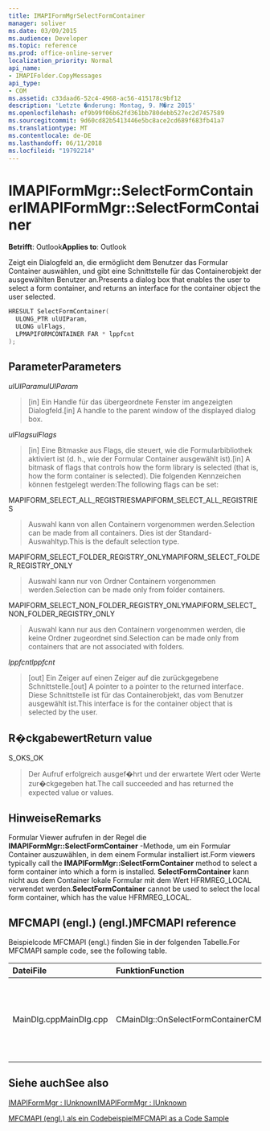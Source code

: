 ```yaml
---
title: IMAPIFormMgrSelectFormContainer
manager: soliver
ms.date: 03/09/2015
ms.audience: Developer
ms.topic: reference
ms.prod: office-online-server
localization_priority: Normal
api_name:
- IMAPIFolder.CopyMessages
api_type:
- COM
ms.assetid: c33daad6-52c4-4968-ac56-415178c9bf12
description: 'Letzte �nderung: Montag, 9. M�rz 2015'
ms.openlocfilehash: ef9b99f06b62fd361bb780debb527ec2d7457589
ms.sourcegitcommit: 9d60cd82b5413446e5bc8ace2cd689f683fb41a7
ms.translationtype: MT
ms.contentlocale: de-DE
ms.lasthandoff: 06/11/2018
ms.locfileid: "19792214"
---
```

# <a name="imapiformmgrselectformcontainer"></a><span data-ttu-id="30f03-103">IMAPIFormMgr::SelectFormContainer</span><span class="sxs-lookup"><span data-stu-id="30f03-103">IMAPIFormMgr::SelectFormContainer</span></span>

  
  
<span data-ttu-id="30f03-104">**Betrifft**: Outlook</span><span class="sxs-lookup"><span data-stu-id="30f03-104">**Applies to**: Outlook</span></span> 
  
<span data-ttu-id="30f03-105">Zeigt ein Dialogfeld an, die ermöglicht dem Benutzer das Formular Container auswählen, und gibt eine Schnittstelle für das Containerobjekt der ausgewählten Benutzer an.</span><span class="sxs-lookup"><span data-stu-id="30f03-105">Presents a dialog box that enables the user to select a form container, and returns an interface for the container object the user selected.</span></span>
  
```cpp
HRESULT SelectFormContainer(
  ULONG_PTR ulUIParam,
  ULONG ulFlags,
  LPMAPIFORMCONTAINER FAR * lppfcnt
);
```

## <a name="parameters"></a><span data-ttu-id="30f03-106">Parameter</span><span class="sxs-lookup"><span data-stu-id="30f03-106">Parameters</span></span>

 <span data-ttu-id="30f03-107">_ulUIParam_</span><span class="sxs-lookup"><span data-stu-id="30f03-107">_ulUIParam_</span></span>
  
> <span data-ttu-id="30f03-108">[in] Ein Handle für das übergeordnete Fenster im angezeigten Dialogfeld.</span><span class="sxs-lookup"><span data-stu-id="30f03-108">[in] A handle to the parent window of the displayed dialog box.</span></span> 
    
 <span data-ttu-id="30f03-109">_ulFlags_</span><span class="sxs-lookup"><span data-stu-id="30f03-109">_ulFlags_</span></span>
  
> <span data-ttu-id="30f03-110">[in] Eine Bitmaske aus Flags, die steuert, wie die Formularbibliothek aktiviert ist (d. h., wie der Formular Container ausgewählt ist).</span><span class="sxs-lookup"><span data-stu-id="30f03-110">[in] A bitmask of flags that controls how the form library is selected (that is, how the form container is selected).</span></span> <span data-ttu-id="30f03-111">Die folgenden Kennzeichen können festgelegt werden:</span><span class="sxs-lookup"><span data-stu-id="30f03-111">The following flags can be set:</span></span>
    
<span data-ttu-id="30f03-112">MAPIFORM_SELECT_ALL_REGISTRIES</span><span class="sxs-lookup"><span data-stu-id="30f03-112">MAPIFORM_SELECT_ALL_REGISTRIES</span></span> 
  
> <span data-ttu-id="30f03-113">Auswahl kann von allen Containern vorgenommen werden.</span><span class="sxs-lookup"><span data-stu-id="30f03-113">Selection can be made from all containers.</span></span> <span data-ttu-id="30f03-114">Dies ist der Standard-Auswahltyp.</span><span class="sxs-lookup"><span data-stu-id="30f03-114">This is the default selection type.</span></span> 
    
<span data-ttu-id="30f03-115">MAPIFORM_SELECT_FOLDER_REGISTRY_ONLY</span><span class="sxs-lookup"><span data-stu-id="30f03-115">MAPIFORM_SELECT_FOLDER_REGISTRY_ONLY</span></span> 
  
> <span data-ttu-id="30f03-116">Auswahl kann nur von Ordner Containern vorgenommen werden.</span><span class="sxs-lookup"><span data-stu-id="30f03-116">Selection can be made only from folder containers.</span></span>
    
<span data-ttu-id="30f03-117">MAPIFORM_SELECT_NON_FOLDER_REGISTRY_ONLY</span><span class="sxs-lookup"><span data-stu-id="30f03-117">MAPIFORM_SELECT_NON_FOLDER_REGISTRY_ONLY</span></span> 
  
> <span data-ttu-id="30f03-118">Auswahl kann nur aus den Containern vorgenommen werden, die keine Ordner zugeordnet sind.</span><span class="sxs-lookup"><span data-stu-id="30f03-118">Selection can be made only from containers that are not associated with folders.</span></span>
    
 <span data-ttu-id="30f03-119">_lppfcnt_</span><span class="sxs-lookup"><span data-stu-id="30f03-119">_lppfcnt_</span></span>
  
> <span data-ttu-id="30f03-120">[out] Ein Zeiger auf einen Zeiger auf die zurückgegebene Schnittstelle.</span><span class="sxs-lookup"><span data-stu-id="30f03-120">[out] A pointer to a pointer to the returned interface.</span></span> <span data-ttu-id="30f03-121">Diese Schnittstelle ist für das Containerobjekt, das vom Benutzer ausgewählt ist.</span><span class="sxs-lookup"><span data-stu-id="30f03-121">This interface is for the container object that is selected by the user.</span></span>
    
## <a name="return-value"></a><span data-ttu-id="30f03-122">R�ckgabewert</span><span class="sxs-lookup"><span data-stu-id="30f03-122">Return value</span></span>

<span data-ttu-id="30f03-123">S_OK</span><span class="sxs-lookup"><span data-stu-id="30f03-123">S_OK</span></span> 
  
> <span data-ttu-id="30f03-124">Der Aufruf erfolgreich ausgef�hrt und der erwartete Wert oder Werte zur�ckgegeben hat.</span><span class="sxs-lookup"><span data-stu-id="30f03-124">The call succeeded and has returned the expected value or values.</span></span>
    
## <a name="remarks"></a><span data-ttu-id="30f03-125">Hinweise</span><span class="sxs-lookup"><span data-stu-id="30f03-125">Remarks</span></span>

<span data-ttu-id="30f03-126">Formular Viewer aufrufen in der Regel die **IMAPIFormMgr::SelectFormContainer** -Methode, um ein Formular Container auszuwählen, in dem einem Formular installiert ist.</span><span class="sxs-lookup"><span data-stu-id="30f03-126">Form viewers typically call the **IMAPIFormMgr::SelectFormContainer** method to select a form container into which a form is installed.</span></span> <span data-ttu-id="30f03-127">**SelectFormContainer** kann nicht aus dem Container lokale Formular mit dem Wert HFRMREG_LOCAL verwendet werden.</span><span class="sxs-lookup"><span data-stu-id="30f03-127">**SelectFormContainer** cannot be used to select the local form container, which has the value HFRMREG_LOCAL.</span></span> 
  
## <a name="mfcmapi-reference"></a><span data-ttu-id="30f03-128">MFCMAPI (engl.) (engl.)</span><span class="sxs-lookup"><span data-stu-id="30f03-128">MFCMAPI reference</span></span>

<span data-ttu-id="30f03-129">Beispielcode MFCMAPI (engl.) finden Sie in der folgenden Tabelle.</span><span class="sxs-lookup"><span data-stu-id="30f03-129">For MFCMAPI sample code, see the following table.</span></span>
  
|<span data-ttu-id="30f03-130">**Datei**</span><span class="sxs-lookup"><span data-stu-id="30f03-130">**File**</span></span>|<span data-ttu-id="30f03-131">**Funktion**</span><span class="sxs-lookup"><span data-stu-id="30f03-131">**Function**</span></span>|<span data-ttu-id="30f03-132">**Comment**</span><span class="sxs-lookup"><span data-stu-id="30f03-132">**Comment**</span></span>|
|:-----|:-----|:-----|
|<span data-ttu-id="30f03-133">MainDlg.cpp</span><span class="sxs-lookup"><span data-stu-id="30f03-133">MainDlg.cpp</span></span>  <br/> |<span data-ttu-id="30f03-134">CMainDlg::OnSelectFormContainer</span><span class="sxs-lookup"><span data-stu-id="30f03-134">CMainDlg::OnSelectFormContainer</span></span>  <br/> |<span data-ttu-id="30f03-135">MFCMAPI (engl.) verwendet die **IMAPIFormMgr::SelectFormContainer** -Methode, um ein Formular Container wählen Sie vor dem Rendern seinen Inhalt.</span><span class="sxs-lookup"><span data-stu-id="30f03-135">MFCMAPI uses the **IMAPIFormMgr::SelectFormContainer** method to select a form container before rendering its contents.</span></span>  <br/> |
   
## <a name="see-also"></a><span data-ttu-id="30f03-136">Siehe auch</span><span class="sxs-lookup"><span data-stu-id="30f03-136">See also</span></span>



[<span data-ttu-id="30f03-137">IMAPIFormMgr : IUnknown</span><span class="sxs-lookup"><span data-stu-id="30f03-137">IMAPIFormMgr : IUnknown</span></span>](imapiformmgriunknown.md)


[<span data-ttu-id="30f03-138">MFCMAPI (engl.) als ein Codebeispiel</span><span class="sxs-lookup"><span data-stu-id="30f03-138">MFCMAPI as a Code Sample</span></span>](mfcmapi-as-a-code-sample.md)

